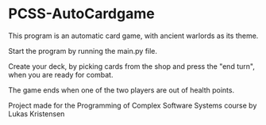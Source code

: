 # PCSS-AutoCardgame

This program is an automatic card game, with ancient warlords as its theme.

Start the program by running the main.py file.

Create your deck, by picking cards from the shop and press the "end turn", when you are ready for combat.

The game ends when one of the two players are out of health points.


Project made for the Programming of Complex Software Systems course by Lukas Kristensen
